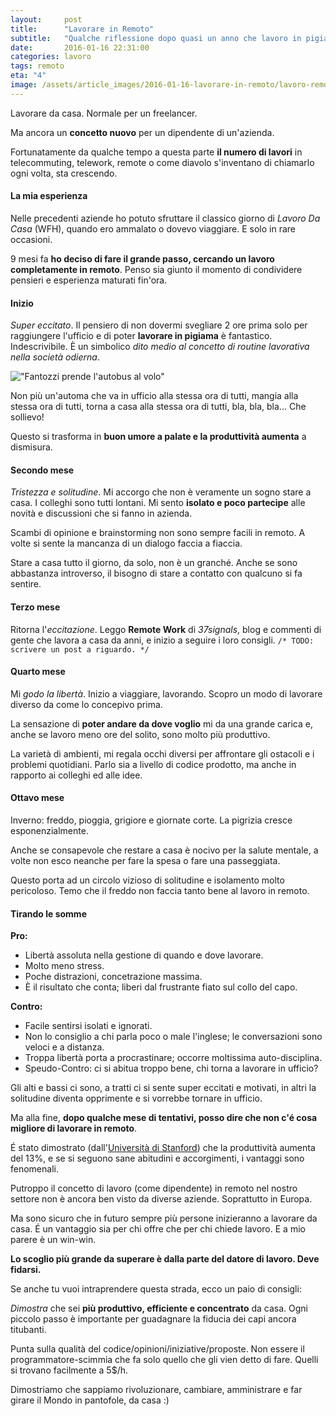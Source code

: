 ```yaml
---
layout:     post
title:      "Lavorare in Remoto"
subtitle:   "Qualche riflessione dopo quasi un anno che lavoro in pigiama"
date:       2016-01-16 22:31:00
categories: lavoro
tags: remoto
eta: "4"
image: /assets/article_images/2016-01-16-lavorare-in-remoto/lavoro-remoto.gif
---
```


Lavorare da casa.
Normale per un freelancer.

Ma ancora un **concetto nuovo** per un dipendente di un'azienda. 

Fortunatamente da qualche tempo a questa parte **il numero di lavori** in telecommuting, telework, remote o come diavolo s'inventano di chiamarlo ogni volta, sta crescendo. 


#### La mia esperienza

Nelle precedenti aziende ho potuto sfruttare il classico giorno di *Lavoro Da Casa* (WFH), quando ero ammalato o dovevo viaggiare. E solo in rare occasioni.

9 mesi fa **ho deciso di fare il grande passo, cercando un lavoro completamente in remoto**. Penso sia giunto il momento di condividere pensieri e esperienza maturati fin'ora.


#### Inizio
*Super eccitato*. Il pensiero di non dovermi svegliare 2 ore prima solo per raggiungere l'ufficio e di poter **lavorare in pigiama** è fantastico. Indescrivibile. 
È un simbolico *dito medio al concetto di routine lavorativa nella società odierna*.

  
!["Fantozzi prende l'autobus al volo"](https://dl.dropboxusercontent.com/s/po4imel0qesd2ni/fantozzi.gif)


Non più un'automa che va in ufficio alla stessa ora di tutti, mangia alla stessa ora di tutti, torna a casa alla stessa ora di tutti, bla, bla, bla... Che sollievo!

Questo si trasforma in **buon umore a palate e la produttività aumenta** a dismisura.

#### Secondo mese
*Tristezza e solitudine*. Mi accorgo che non è veramente un sogno stare a casa. I colleghi sono tutti lontani. Mi sento **isolato e poco partecipe** alle novità e discussioni che si fanno in azienda.

Scambi di opinione e brainstorming non sono sempre facili in remoto. A volte si sente la mancanza di un dialogo faccia a fiaccia.

Stare a casa tutto il giorno, da solo, non è un granché. Anche se sono abbastanza introverso, il bisogno di stare a contatto con qualcuno si fa sentire.

#### Terzo mese
Ritorna l'*eccitazione*.
Leggo **Remote Work** di *37signals*, blog e commenti di gente che lavora a casa da anni, e inizio a seguire i loro consigli. `/* TODO: scrivere un post a riguardo. */`

#### Quarto mese
Mi *godo la libertà*.
Inizio a viaggiare, lavorando. Scopro un modo di lavorare diverso da come lo concepivo prima.

La sensazione di **poter andare da dove voglio** mi da una grande carica e, anche se lavoro meno ore del solito, sono molto più produttivo.

La varietà di ambienti, mi regala occhi diversi per affrontare gli ostacoli e i problemi quotidiani. Parlo sia a livello di codice prodotto, ma anche in rapporto ai colleghi ed alle idee.

#### Ottavo mese
Inverno: freddo, pioggia, grigiore e giornate corte. La pigrizia cresce esponenzialmente.

Anche se consapevole che restare a casa è nocivo per la salute mentale, a volte non esco neanche per fare la spesa o fare una passeggiata.

Questo porta ad un circolo vizioso di solitudine e isolamento molto pericoloso. Temo che il freddo non faccia tanto bene al lavoro in remoto.


#### Tirando le somme

**Pro:**

- Libertà assoluta nella gestione di quando e dove lavorare.
- Molto meno stress.
- Poche distrazioni, concetrazione massima.
- È il risultato che conta; liberi dal frustrante fiato sul collo del capo.

**Contro:**

- Facile sentirsi isolati e ignorati.
- Non lo consiglio a chi parla poco o male l'inglese; le conversazioni sono veloci e a distanza.
- Troppa libertà porta a procrastinare; occorre moltissima auto-disciplina.
- Speudo-Contro: ci si abitua troppo bene, chi torna a lavorare in ufficio?



Gli alti e bassi ci sono, a tratti ci si sente super eccitati e motivati, in altri la solitudine diventa opprimente e si vorrebbe tornare in ufficio.

Ma alla fine, **dopo qualche mese di tentativi, posso dire che non c'é cosa migliore di lavorare in remoto**.

É stato dimostrato (dall'[Università di Stanford](https://web.stanford.edu/~nbloom/WFH.pdf)) che la produttività aumenta del 13%, e se si seguono sane abitudini e accorgimenti, i vantaggi sono fenomenali.

Putroppo il concetto di lavoro (come dipendente) in remoto nel nostro settore non è ancora ben visto da diverse aziende. Soprattutto in Europa.

Ma sono sicuro che in futuro sempre più persone inizieranno a lavorare da casa. 
É un vantaggio sia per chi offre che per chi chiede lavoro. E a mio parere è un win-win.

**Lo scoglio più grande da superare è dalla parte del datore di lavoro. Deve fidarsi.**

Se anche tu vuoi intraprendere questa strada, ecco un paio di consigli:

*Dimostra* che sei **più produttivo, efficiente e concentrato** da casa. Ogni piccolo passo è importante per guadagnare la fiducia dei capi ancora titubanti.

Punta sulla qualità del codice/opinioni/iniziative/proposte. Non essere il programmatore-scimmia che fa solo quello che gli vien detto di fare. Quelli si trovano facilmente a 5$/h.

Dimostriamo che sappiamo rivoluzionare, cambiare, amministrare e far girare il Mondo in pantofole, da casa :)

